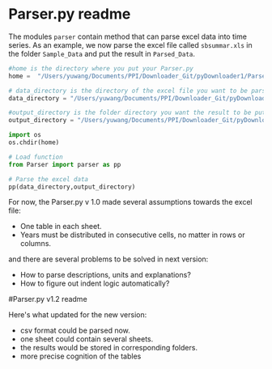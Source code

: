 # Parser.py readme

The modules `parser` contain method that can parse excel data into time series. As an example, we now parse the excel file called `sbsummar.xls` in the folder `Sample_Data` and put the result in `Parsed_Data`.

```python
#home is the directory where you put your Parser.py
home =  "/Users/yuwang/Documents/PPI/Downloader_Git/pyDownloader1/Parser"

# data_directory is the directory of the excel file you want to be parsed
data_directory = "/Users/yuwang/Documents/PPI/Downloader_Git/pyDownloader1/Parser/Sample_Data/sbsummar.xls"

#output_directory is the folder directory you want the result to be put
output_directory = "/Users/yuwang/Documents/PPI/Downloader_Git/pyDownloader1/Parser/Parsed_Data"

import os 
os.chdir(home)

# Load function
from Parser import parser as pp

# Parse the excel data
pp(data_directory,output_directory)
```
For now, the Parser.py v 1.0 made several assumptions towards the excel file:
* One table in each sheet.
* Years must be distributed in consecutive cells, no matter in rows or columns.

and there are several problems to be solved in next version:
* How to parse descriptions, units and explanations?
* How to figure out indent logic automatically?

#Parser.py v1.2 readme

Here's what updated for the new version:

* csv format could be parsed now.
* one sheet could contain several sheets.
* the results would be stored in corresponding folders.
* more precise cognition of the tables